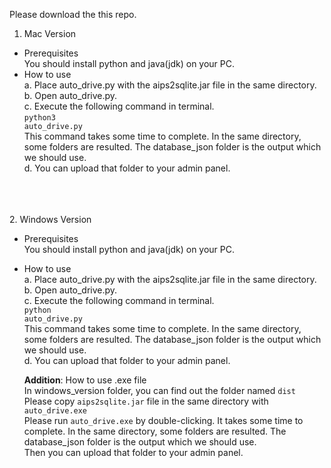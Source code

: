 Please download the this repo.

1. Mac Version<br>
  -	Prerequisites<br>
  	You should install python and java(jdk) on your PC.<br>
  -	How to use<br>
     a.	Place auto_drive.py with the aips2sqlite.jar file in the same directory.<br>
     b.	Open auto_drive.py.<br>
     c.	Execute the following command in terminal.<br>
        <code>python3 auto_drive.py</code><br>
        This command takes some time to complete. In the same directory, some folders are resulted. The database_json folder is the output which we should use.<br>
     d.	You can upload that folder to your admin panel.<br>

<br><br><br>
2. Windows Version<br>
  -	Prerequisites<br>
  	You should install python and java(jdk) on your PC.<br>
  -	How to use<br>
      a.	Place auto_drive.py with the aips2sqlite.jar file in the same directory.<br>
      b.	Open auto_drive.py.<br>
      c.	Execute the following command in terminal.<br>
          <code>python auto_drive.py</code><br>
          This command takes some time to complete. In the same directory, some folders are resulted. The database_json folder is the output which we should use.<br>
      d.	You can upload that folder to your admin panel.<br>

      <b>Addition</b>: How to use .exe file<br>
   	 In windows_version folder, you can find out the folder named <code>dist</code><br>
     Please copy <code>aips2sqlite.jar</code> file in the same directory with <code>auto_drive.exe</code><br>
     Please run <code>auto_drive.exe</code> by double-clicking.
   	 It takes some time to complete. In the same directory, some folders are resulted. The database_json folder is the output which we should use.<br>
     Then you can upload that folder to your admin panel.<br>
